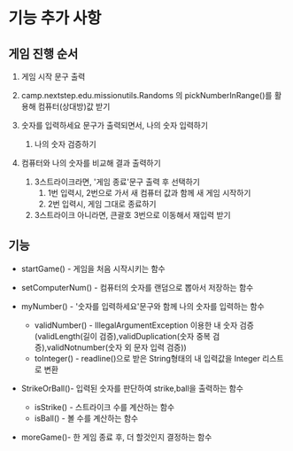 # 기능 추가 사항

## 게임 진행 순서

1. 게임 시작 문구 출력

2. camp.nextstep.edu.missionutils.Randoms 의 pickNumberInRange()를 활용해 컴퓨터(상대방)값 받기 

3. 숫자를 입력하세요 문구가 출력되면서, 나의 숫자 입력하기
   1. 나의 숫자 검증하기

4. 컴퓨터와 나의 숫자를 비교해 결과 출력하기 
   1. 3스트라이크라면, '게임 종료'문구 출력 후 선택하기
      1. 1번 입력시, 2번으로 가서 새 컴퓨터 값과 함께 새 게임 시작하기
      2. 2번 입력시, 게임 그대로 종료하기
   2. 3스트라이크 아니라면, 큰괄호 3번으로 이동해서 재입력 받기



## 기능

- startGame() - 게임을 처음 시작시키는 함수

- setComputerNum() - 컴퓨터의 숫자를 랜덤으로 뽑아서 저장하는 함수

- myNumber() - '숫자를 입력하세요'문구와 함께 나의 숫자를 입력하는 함수

   - validNumber() - IllegalArgumentException 이용한 내 숫자 검증 (validLength(길이 검증),validDuplication(숫자 중복 검증),validNotnumber(숫자 외 문자 입력 검증))
   - toInteger() - readline()으로 받은 String형태의 내 입력값을 Integer 리스트로 변환

- StrikeOrBall()- 입력된 숫자를 판단하여 strike,ball을 출력하는 함수
   - isStrike() - 스트라이크 수를 계산하는 함수
   - isBall() - 볼 수를 계산하는 함수

- moreGame()- 한 게임 종료 후, 더 할것인지 결정하는 함수




